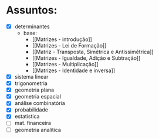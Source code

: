 # Assuntos:
- [x] determinantes
	- base: 
		- [[Matrizes - introdução]]
		- [[Matrizes - Lei de Formação]]
		- [[Matriz - Transposta, Simétrica e Antissimétrica]]
		- [[Matrizes - Igualdade, Adição e Subtração]]
		- [[Matrizes - Multiplicação]]
		- [[Matrizes - Identidade e inversa]]
- [x] sistema linear
- [x] trigonometria
- [x] geometria plana
- [x] geometria espacial
- [x] análise combinatória
- [x] probabilidade
- [x] estatística
- [ ] mat. financeira
- [ ] geometria analítica
